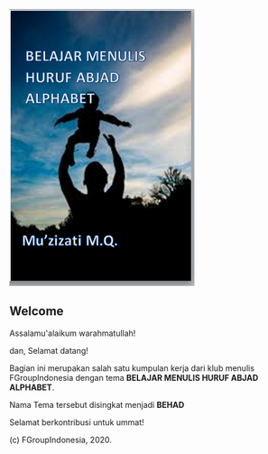 
![Preview](misc/__screenshot.png)

## Welcome

Assalamu'alaikum warahmatullah!

dan, Selamat datang!

Bagian ini merupakan salah satu kumpulan kerja dari klub menulis FGroupIndonesia dengan tema **BELAJAR MENULIS HURUF ABJAD ALPHABET**.

Nama Tema tersebut disingkat menjadi **BEHAD**

Selamat berkontribusi untuk ummat!

(c) FGroupIndonesia, 2020.